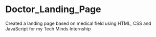 # Doctor_Landing_Page
 Created a landing page based on medical field using HTML, CSS and JavaScript for my Tech Minds Internship
